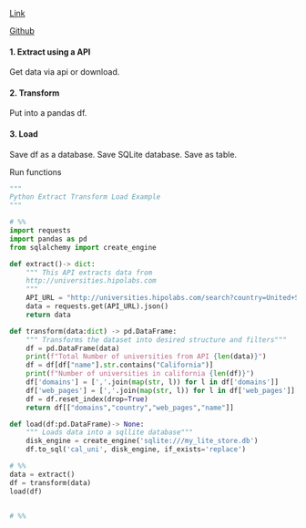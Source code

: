 [Link](https://www.youtube.com/watch?v=uqRRjcsUGgk)

[Github](https://github.com/syalanuj/youtube/blob/main/de_fundamentals_python/etl.py)

#### 1.  Extract using a API

Get data via api or download.

#### 2. Transform 

Put into a pandas df.

#### 3. Load

Save df as a database. Save SQLite database. Save as table.

Run functions



```python
"""
Python Extract Transform Load Example
"""

# %%
import requests
import pandas as pd
from sqlalchemy import create_engine

def extract()-> dict:
    """ This API extracts data from
    http://universities.hipolabs.com
    """
    API_URL = "http://universities.hipolabs.com/search?country=United+States"
    data = requests.get(API_URL).json()
    return data

def transform(data:dict) -> pd.DataFrame:
    """ Transforms the dataset into desired structure and filters"""
    df = pd.DataFrame(data)
    print(f"Total Number of universities from API {len(data)}")
    df = df[df["name"].str.contains("California")]
    print(f"Number of universities in california {len(df)}")
    df['domains'] = [','.join(map(str, l)) for l in df['domains']]
    df['web_pages'] = [','.join(map(str, l)) for l in df['web_pages']]
    df = df.reset_index(drop=True)
    return df[["domains","country","web_pages","name"]]

def load(df:pd.DataFrame)-> None:
    """ Loads data into a sqllite database"""
    disk_engine = create_engine('sqlite:///my_lite_store.db')
    df.to_sql('cal_uni', disk_engine, if_exists='replace')

# %%
data = extract()
df = transform(data)
load(df)


# %%
```